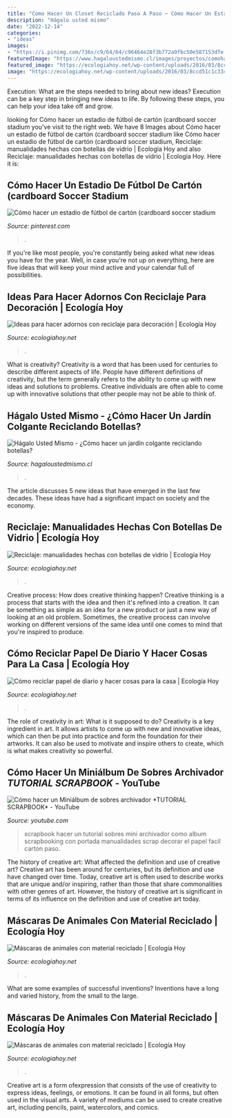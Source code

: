 ```yaml
---
title: "Como Hacer Un Closet Reciclado Paso A Paso ~ Cómo Hacer Un Estadio De Fútbol De Cartón (cardboard Soccer Stadium"
description: "Hágalo usted mismo"
date: "2022-12-14"
categories:
- "ideas"
images:
- "https://i.pinimg.com/736x/c9/64/64/c96464e28f3b772a9fbc50e587153dfe.jpg"
featuredImage: "https://www.hagaloustedmismo.cl/images/proyectos/comohacerunjardincolgantereciclandobotellas.jpg"
featured_image: "https://ecologiahoy.net/wp-content/uploads/2016/03/8ccd51c1c334da8bec0e7ba0404be4b6.jpg"
image: "https://ecologiahoy.net/wp-content/uploads/2016/03/8ccd51c1c334da8bec0e7ba0404be4b6.jpg"
---
```



Execution: What are the steps needed to bring about new ideas?
Execution can be a key step in bringing new ideas to life. By following these steps, you can help your idea take off and grow.

	

		
looking for Cómo hacer un estadio de fútbol de cartón (cardboard soccer stadium you've visit to the right web. We have 8 Images about Cómo hacer un estadio de fútbol de cartón (cardboard soccer stadium like Cómo hacer un estadio de fútbol de cartón (cardboard soccer stadium, Reciclaje: manualidades hechas con botellas de vidrio | Ecología Hoy and also Reciclaje: manualidades hechas con botellas de vidrio | Ecología Hoy. Here it is:
		
    
## Cómo Hacer Un Estadio De Fútbol De Cartón (cardboard Soccer Stadium

<img loading=lazy src="https://i.pinimg.com/736x/c9/64/64/c96464e28f3b772a9fbc50e587153dfe.jpg" onerror="this.onerror=null;this.src='https://tse3.mm.bing.net/th?id=OIP.bJG5Zed2584tq43Q02GAIQHaFj&amp;pid=15.1';" alt="Cómo hacer un estadio de fútbol de cartón (cardboard soccer stadium">

_Source: pinterest.com_

>. 

	

If you're like most people, you're constantly being asked what new ideas you have for the year. Well, in case you're not up on everything, here are five ideas that will keep your mind active and your calendar full of possibilities. 

    
## Ideas Para Hacer Adornos Con Reciclaje Para Decoración | Ecología Hoy

<img loading=lazy src="https://ecologiahoy.net/wp-content/uploads/2016/03/8ccd51c1c334da8bec0e7ba0404be4b6.jpg" onerror="this.onerror=null;this.src='https://tse4.mm.bing.net/th?id=OIP.RK2jbAKgVulBO6TmeQC-MQHaKu&amp;pid=15.1';" alt="Ideas para hacer adornos con reciclaje para decoración | Ecología Hoy">

_Source: ecologiahoy.net_

>. 

	

What is creativity?
Creativity is a word that has been used for centuries to describe different aspects of life. People have different definitions of creativity, but the term generally refers to the ability to come up with new ideas and solutions to problems. Creative individuals are often able to come up with innovative solutions that other people may not be able to think of.

    
## Hágalo Usted Mismo - ¿Cómo Hacer Un Jardín Colgante Reciclando Botellas?

<img loading=lazy src="https://www.hagaloustedmismo.cl/images/proyectos/comohacerunjardincolgantereciclandobotellas.jpg" onerror="this.onerror=null;this.src='https://tse1.mm.bing.net/th?id=OIP.wdrAPGrFY6XXMrDilKv5TQHaEK&amp;pid=15.1';" alt="Hágalo Usted Mismo - ¿Cómo hacer un jardín colgante reciclando botellas?">

_Source: hagaloustedmismo.cl_

>. 

	

The article discusses 5 new ideas that have emerged in the last few decades. These ideas have had a significant impact on society and the economy.

    
## Reciclaje: Manualidades Hechas Con Botellas De Vidrio | Ecología Hoy

<img loading=lazy src="http://ecologiahoy.net/wp-content/uploads/2017/02/Ideas-para-reciclar-botellas-de-vidrio-2.jpg" onerror="this.onerror=null;this.src='https://tse4.mm.bing.net/th?id=OIP.0EPCI1DbXieVX4G4v00KoAHaEA&amp;pid=15.1';" alt="Reciclaje: manualidades hechas con botellas de vidrio | Ecología Hoy">

_Source: ecologiahoy.net_

>. 

	

Creative process: How does creative thinking happen?
Creative thinking is a process that starts with the idea and then it's refined into a creation. It can be something as simple as an idea for a new product or just a new way of looking at an old problem. Sometimes, the creative process can involve working on different versions of the same idea until one comes to mind that you're inspired to produce.

    
## Cómo Reciclar Papel De Diario Y Hacer Cosas Para La Casa | Ecología Hoy

<img loading=lazy src="https://ecologiahoy.net/wp-content/uploads/2016/05/pinterest.jpg" onerror="this.onerror=null;this.src='https://tse3.mm.bing.net/th?id=OIP.LYvSXKmAmk2ys0Sb0MqTvAHaEQ&amp;pid=15.1';" alt="Cómo reciclar papel de diario y hacer cosas para la casa | Ecología Hoy">

_Source: ecologiahoy.net_

>. 

	

The role of creativity in art: What is it supposed to do?
Creativity is a key ingredient in art. It allows artists to come up with new and innovative ideas, which can then be put into practice and form the foundation for their artworks. It can also be used to motivate and inspire others to create, which is what makes creativity so powerful.

    
## Cómo Hacer Un Miniálbum De Sobres Archivador *TUTORIAL SCRAPBOOK* - YouTube

<img loading=lazy src="http://i.ytimg.com/vi/llaWdIXtFYE/hqdefault.jpg" onerror="this.onerror=null;this.src='https://tse3.mm.bing.net/th?id=OIP.iEOBDSHcblM_VT7TUoYc-gHaFj&amp;pid=15.1';" alt="Cómo hacer un Miniálbum de sobres archivador *TUTORIAL SCRAPBOOK* - YouTube">

_Source: youtube.com_

>scrapbook hacer un tutorial sobres mini archivador como album scrapbooking con portada manualidades scrap decorar el papel facil carton paso. 

	

The history of creative art: What affected the definition and use of creative art?
Creative art has been around for centuries, but its definition and use have changed over time. Today, creative art is often used to describe works that are unique and/or inspiring, rather than those that share commonalities with other genres of art. However, the history of creative art is significant in terms of its influence on the definition and use of creative art today.

    
## Máscaras De Animales Con Material Reciclado | Ecología Hoy

<img loading=lazy src="https://ecologiahoy.net/wp-content/uploads/2016/12/0012bea154053dfc0b85a6f0c8853774.jpg" onerror="this.onerror=null;this.src='https://tse2.mm.bing.net/th?id=OIP.IdZyUgs3Vu41Om5qjG7qmgHaJ3&amp;pid=15.1';" alt="Máscaras de animales con material reciclado | Ecología Hoy">

_Source: ecologiahoy.net_

>. 

	

What are some examples of successful inventions?
Inventions have a long and varied history, from the small to the large.

    
## Máscaras De Animales Con Material Reciclado | Ecología Hoy

<img loading=lazy src="https://ecologiahoy.net/wp-content/uploads/2016/12/536a367c637ddb4634811d818d1c005b.jpg" onerror="this.onerror=null;this.src='https://tse2.mm.bing.net/th?id=OIP.wpa1DZRwDMGkboQ-iQiYZwHaJ3&amp;pid=15.1';" alt="Máscaras de animales con material reciclado | Ecología Hoy">

_Source: ecologiahoy.net_

>. 

	

Creative art is a form ofexpression that consists of the use of creativity to express ideas, feelings, or emotions. It can be found in all forms, but often used in the visual arts. A variety of mediums can be used to create creative art, including pencils, paint, watercolors, and comics.

